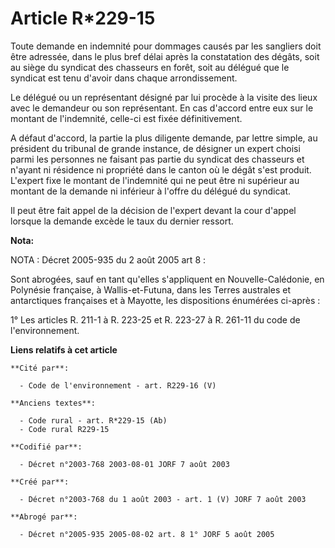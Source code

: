 # Article R*229-15

Toute demande en indemnité pour dommages causés par les sangliers doit être adressée, dans le plus bref délai après la
constatation des dégâts, soit au siège du syndicat des chasseurs en forêt, soit au délégué que le syndicat est tenu d'avoir
dans chaque arrondissement.

Le délégué ou un représentant désigné par lui procède à la visite des lieux avec le demandeur ou son représentant. En cas
d'accord entre eux sur le montant de l'indemnité, celle-ci est fixée définitivement.

A défaut d'accord, la partie la plus diligente demande, par lettre simple, au président du tribunal de grande instance, de
désigner un expert choisi parmi les personnes ne faisant pas partie du syndicat des chasseurs et n'ayant ni résidence ni
propriété dans le canton où le dégât s'est produit. L'expert fixe le montant de l'indemnité qui ne peut être ni supérieur au
montant de la demande ni inférieur à l'offre du délégué du syndicat.

Il peut être fait appel de la décision de l'expert devant la cour d'appel lorsque la demande excède le taux du dernier
ressort.

**Nota:**

NOTA : Décret 2005-935 du 2 août 2005 art 8 :

Sont abrogées, sauf en tant qu'elles s'appliquent en Nouvelle-Calédonie, en Polynésie française, à Wallis-et-Futuna, dans les
Terres australes et antarctiques françaises et à Mayotte, les dispositions énumérées ci-après :

1° Les articles R. 211-1 à R. 223-25 et R. 223-27 à R. 261-11 du code de l'environnement.

**Liens relatifs à cet article**

	**Cité par**:

	  - Code de l'environnement - art. R229-16 (V)

	**Anciens textes**:

	  - Code rural - art. R*229-15 (Ab)
	  - Code rural R229-15

	**Codifié par**:

	  - Décret n°2003-768 2003-08-01 JORF 7 août 2003

	**Créé par**:

	  - Décret n°2003-768 du 1 août 2003 - art. 1 (V) JORF 7 août 2003

	**Abrogé par**:

	  - Décret n°2005-935 2005-08-02 art. 8 1° JORF 5 août 2005
